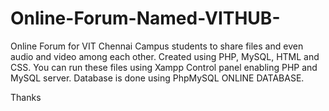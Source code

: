 # Online-Forum-Named-VITHUB-
Online Forum for VIT Chennai Campus students to share files and even audio and video among each other. Created using PHP, MySQL, HTML and CSS.
You can run these files using Xampp Control panel enabling PHP and MySQL server. Database is done using PhpMySQL ONLINE DATABASE.

Thanks
